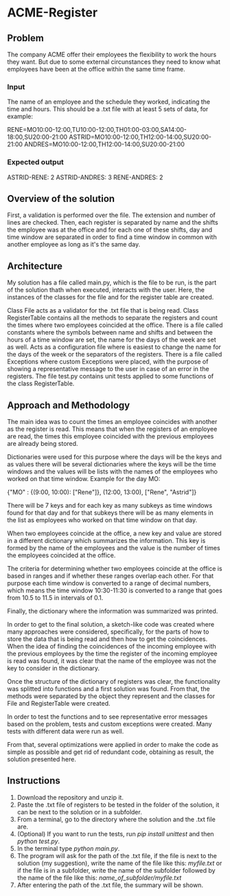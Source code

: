 # ACME-Register
## Problem

The company ACME offer their employees the flexibility to work the hours they want. But due to some external circunstances they need to know what employees have been at the office within the same time frame. 

### Input 
The name of an employee and the schedule they worked, indicating the time and hours. 
This should be a .txt file with at least 5 sets of data, for example: 

RENE=MO10:00-12:00,TU10:00-12:00,TH01:00-03:00,SA14:00-18:00,SU20:00-21:00
ASTRID=MO10:00-12:00,TH12:00-14:00,SU20:00-21:00
ANDRES=MO10:00-12:00,TH12:00-14:00,SU20:00-21:00

### Expected output

ASTRID-RENE: 2
ASTRID-ANDRES: 3
RENE-ANDRES: 2

## Overview of the solution

First, a validation is performed over the file. The extension and number of lines are checked. 
Then, each register is separated by name and the shifts the employee was at the office and for each one of these shifts, day and time window are separated in order to find a time window in common with another employee as long as it's the same day. 

## Architecture 

My solution has a file called main.py, which is the file to be run, is the part of the solution thath when executed, interacts with the user. Here, the instances of the classes for the file and for the register table are created. 

Class File acts as a validator for the .txt file that is being read.
Class RegisterTable contains all the methods to separate the registers and count the times where two employees coincided at the office. 
There is a file called constants where the symbols between name and shifts and between the hours of a time window are set, the name for the days of the week are set as well. Acts as a configuration file where is easiest to change the name for the days of the week or the separators of the registers. 
There is a file called Exceptions where custom Exceptions were placed, with the purpose of showing a representative message to the user in case of an error in the registers. 
The file test.py contains unit tests applied to some functions of the class RegisterTable. 

## Approach and Methodology 

The main idea was to count the times an employee coincides with another as the register is read. This means that when the registers of an employee are read, the times this employee coincided with the previous employees are already being stored. 

Dictionaries were used for this purpose where the days will be the keys and as values there will be several dictionaries where the keys will be the time windows and the values will be lists with the names of the employees who worked on that time window. Example for the day MO: 

{"MO" : {(9:00, 10:00): ["Rene"]}, 
            (12:00, 13:00), ["Rene", "Astrid"]}


There will be 7 keys and for each key as many subkeys as time windows found for that day and for that subkeys there will be as many elements in the list as employees who worked on that time window on that day. 

When two employees coincide at the office, a new key and value are stored in a different dictionary which summarizes the information. This key is formed by the name of the employees and the value is the number of times the employees coincided at the office. 

The criteria for determining whether two employees coincide at the office is based in ranges and if whether these ranges overlap each other. For that purpose each time window is converted to a range of decimal numbers, which means the time window 10:30-11:30 is converted to a range that goes from 10.5 to 11.5 in intervals of 0.1.

Finally, the dictionary where the information was summarized was printed. 


In order to get to the final solution, a sketch-like code was created where many approaches were considered, specifically, for the parts of how to store the data that is being read and then how to get the coincidences. When the idea of finding the coincidences of the incoming employee with the previous employees by the time the register of the incoming employee is read was found, it was clear that the name of the employee was not the key to consider in the dictionary. 

Once the structure of the dictionary of registers was clear, 
 the functionality was splitted into functions and a first solution was found. From that, the methods were separated by the object they represent and the classes for File and RegisterTable were created. 

In order to test the functions and to see representative error messages based on the problem, tests and custom exceptions were created. Many tests with different data were run as well. 

From that, several optimizations were applied in order to make the code as simple as possible and get rid of redundant code, obtaining as result, the solution presented here. 


## Instructions

1. Download the repository and unzip it. 
2. Paste the .txt file of registers to be tested in the folder of the solution, it can be next to the solution or in a subfolder. 
3. From a terminal, go to the directory where the solution and the .txt file are. 
4. (Optional) If you want to run the tests, run *pip install unittest* and then *python test.py*. 
5. In the terminal type *python main.py*. 
6. The program will ask for the path of the .txt file, if the file is next to the solution (my suggestion), write the name of the file like this: *myfile.txt* or if the file is in a subfolder, write the name of the subfolder followed by the name of the file like this: *name_of_subfolder/myfile.txt*
7. After entering the path of the .txt file, the summary will be shown. 

